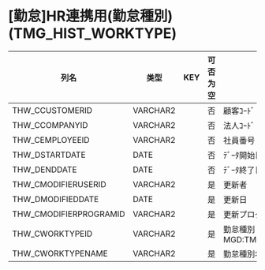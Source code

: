 # [勤怠]HR連携用(勤怠種別)                                             (TMG_HIST_WORKTYPE)
| 列名   | 类型   | KEY  | 可否为空 | 注释   |
| ---- | ---- | ---- | ---- | ---- |
|THW_CCUSTOMERID|VARCHAR2||否|顧客ｺｰﾄﾞ                        固定：01                                                       |
|THW_CCOMPANYID|VARCHAR2||否|法人ｺｰﾄﾞ                                                                                    |
|THW_CEMPLOYEEID|VARCHAR2||否|社員番号                                                                                      |
|THW_DSTARTDATE|DATE||否|ﾃﾞｰﾀ開始日                                                                                   |
|THW_DENDDATE|DATE||否|ﾃﾞｰﾀ終了日                                                                                   |
|THW_CMODIFIERUSERID|VARCHAR2||是|更新者                                                                                       |
|THW_DMODIFIEDDATE|DATE||是|更新日                                                                                       |
|THW_CMODIFIERPROGRAMID|VARCHAR2||是|更新プログラムID                                                                                 |
|THW_CWORKTYPEID|VARCHAR2||是|勤怠種別                                                        MGD:TMG_WORKTYPE              |
|THW_CWORKTYPENAME|VARCHAR2||是|勤怠種別名称                                                                                    |
